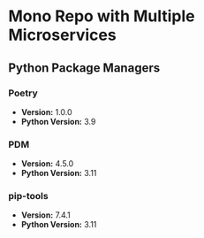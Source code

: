 # Mono Repo with Multiple Microservices

## Python Package Managers

### Poetry
- **Version:** 1.0.0
- **Python Version:** 3.9

### PDM
- **Version:** 4.5.0
- **Python Version:** 3.11

### pip-tools
- **Version:** 7.4.1
- **Python Version:** 3.11
